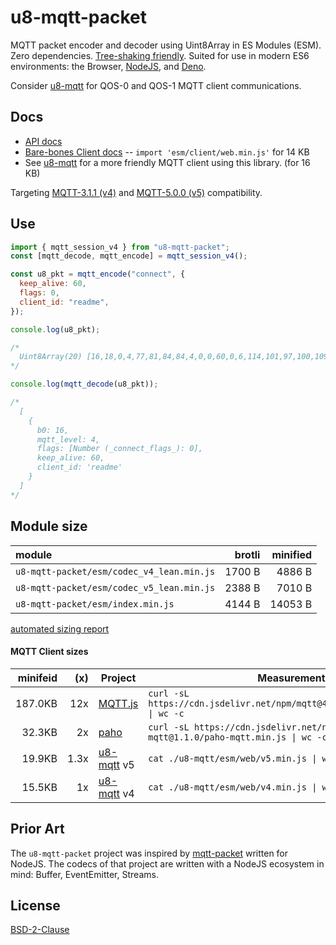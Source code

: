 # u8-mqtt-packet

MQTT packet encoder and decoder using Uint8Array in ES Modules (ESM).
Zero dependencies. [Tree-shaking friendly](https://rollupjs.org/guide/en/).
Suited for use in modern ES6 environments: the Browser, [NodeJS](https://nodejs.org/en/), and [Deno](https://deno.land/).

Consider [u8-mqtt][] for QOS-0 and QOS-1 MQTT client communications.

[u8-mqtt]: https://github.com/shanewholloway/js-u8-mqtt

## Docs

- [API docs](./docs/api.md)
- [Bare-bones Client docs](./docs/client.md) -- `import 'esm/client/web.min.js'` for 14 KB
- See [u8-mqtt][] for a more friendly MQTT client using this library. (for 16 KB)

Targeting [MQTT-3.1.1 (v4)][spec-3.1.1] and [MQTT-5.0.0 (v5)][spec-5.0.0] compatibility.

[spec-5.0.0]: https://docs.oasis-open.org/mqtt/mqtt/v5.0/os/mqtt-v5.0-os.html
[spec-3.1.1]: http://docs.oasis-open.org/mqtt/mqtt/v3.1.1/os/mqtt-v3.1.1-os.html

## Use

```javascript
import { mqtt_session_v4 } from "u8-mqtt-packet";
const [mqtt_decode, mqtt_encode] = mqtt_session_v4();

const u8_pkt = mqtt_encode("connect", {
  keep_alive: 60,
  flags: 0,
  client_id: "readme",
});

console.log(u8_pkt);

/*
  Uint8Array(20) [16,18,0,4,77,81,84,84,4,0,0,60,0,6,114,101,97,100,109,101]
*/

console.log(mqtt_decode(u8_pkt));

/*
  [
    {
      b0: 16,
      mqtt_level: 4,
      flags: [Number (_connect_flags_): 0],
      keep_alive: 60,
      client_id: 'readme'
    }
  ]
*/
```

## Module size

| module                                    | brotli | minified |
| :---------------------------------------- | -----: | -------: |
| `u8-mqtt-packet/esm/codec_v4_lean.min.js` | 1700 B |   4886 B |
| `u8-mqtt-packet/esm/codec_v5_lean.min.js` | 2388 B |   7010 B |
| `u8-mqtt-packet/esm/index.min.js`         | 4144 B |  14053 B |

[automated sizing report](./docs/compressed.md)

#### MQTT Client sizes

| minifeid |  (x) | Project        | Measurement                                                                       |
| -------: | ---: | -------------- | --------------------------------------------------------------------------------- |
|  187.0KB |  12x | [MQTT.js][]    | `curl -sL https://cdn.jsdelivr.net/npm/mqtt@4.0.1/dist/mqtt.min.js \| wc -c`      |
|   32.3KB |   2x | [paho][]       | `curl -sL https://cdn.jsdelivr.net/npm/paho-mqtt@1.1.0/paho-mqtt.min.js \| wc -c` |
|   19.9KB | 1.3x | [u8-mqtt][] v5 | `cat ./u8-mqtt/esm/web/v5.min.js \| wc -c`                                        |
|   15.5KB |   1x | [u8-mqtt][] v4 | `cat ./u8-mqtt/esm/web/v4.min.js \| wc -c`                                        |

[MQTT.js]: https://github.com/mqttjs/MQTT.js/
[paho]: https://github.com/eclipse/paho.mqtt.javascript/
[u8-mqtt]: https://github.com/shanewholloway/js-u8-mqtt/

## Prior Art

The `u8-mqtt-packet` project was inspired by [mqtt-packet](https://github.com/mqttjs/mqtt-packet) written for NodeJS. The codecs of that project are written with a NodeJS ecosystem in mind: Buffer, EventEmitter, Streams.

## License

[BSD-2-Clause](LICENSE)
